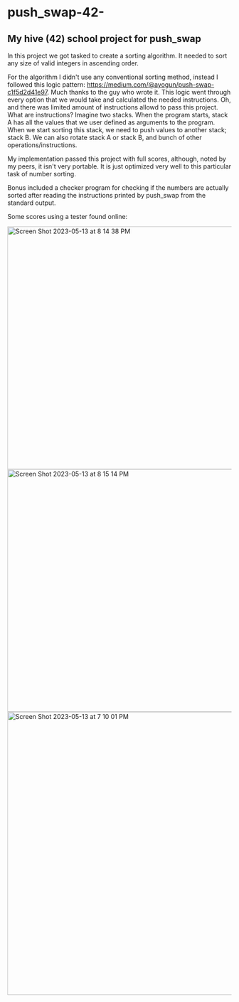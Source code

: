 # push_swap-42-
## My hive (42) school project for push_swap

In this project we got tasked to create a sorting algorithm. It needed to sort any size of valid integers in ascending order.

For the algorithm I didn't use any conventional sorting method, instead I followed this logic pattern: https://medium.com/@ayogun/push-swap-c1f5d2d41e97. Much thanks to the guy who wrote it. This logic went through every option that we would take and calculated the needed instructions. Oh, and there was limited amount of instructions allowd to pass this project. What are instructions? Imagine two stacks. When the program starts, stack A has all the values that we user defined as arguments to the program. When we start sorting this stack, we need to push values to another stack; stack B. We can also rotate stack A or stack B, and bunch of other operations/instructions. 

My implementation passed this project with full scores, although, noted by my peers, it isn't very portable. It is just optimized very well to this particular task of number sorting.

Bonus included a checker program for checking if the numbers are actually sorted after reading the instructions printed by push_swap from the standard output.

Some scores using a tester found online:

<img width="546" alt="Screen Shot 2023-05-13 at 8 14 38 PM" src="https://github.com/kenlies/push_swap-42-/assets/97135325/feb6a379-3553-4667-b211-6f2b0050d1cc">

<img width="546" alt="Screen Shot 2023-05-13 at 8 15 14 PM" src="https://github.com/kenlies/push_swap-42-/assets/97135325/5142b6a9-17ad-4121-844e-0d5ecdb2e0ab">

<img width="637" alt="Screen Shot 2023-05-13 at 7 10 01 PM" src="https://github.com/kenlies/push_swap-42-/assets/97135325/af6b950a-ee7c-4e96-8ac7-dbe089c2c87c">
